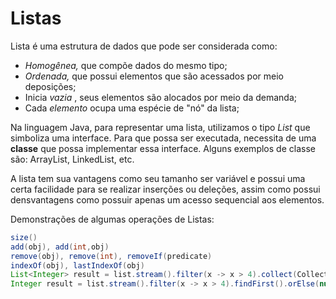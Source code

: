 # Listas

Lista é uma estrutura de dados que pode ser considerada como:

- _Homogênea,_ que compõe dados do mesmo tipo;
- _Ordenada,_ que possui elementos que são acessados por meio deposições;
- Inicia _vazia_ , seus elementos são alocados por meio da demanda;
- Cada _elemento_ ocupa uma espécie de "nó" da lista;

Na linguagem Java, para representar uma lista, utilizamos o tipo _List_ que simboliza uma interface. 
Para que possa ser executada, necessita de uma **classe** que possa implementar essa interface. Alguns
exemplos de classe são: ArrayList, LinkedList, etc.

A lista tem sua vantagens como seu tamanho ser variável e possui uma certa facilidade para se realizar
inserções ou deleções, assim como possui densvantagens como possuir apenas um acesso sequencial aos elementos.

Demonstrações de algumas operações de Listas:

```java
size()                                                                                 // Tamanho da lista
add(obj), add(int,obj)                                                                 // Inserir elemento na lista
remove(obj), remove(int), removeIf(predicate)                                          // Remover elementos da lista
indexOf(obj), lastIndexOf(obj)                                                         // Encontrar posição de elemento
List<Integer> result = list.stream().filter(x -> x > 4).collect(Collectors.toList());  // Filtrar lista com base em predicado
Integer result = list.stream().filter(x -> x > 4).findFirst().orElse(null);            // Encontrar primeira ocorrência c/ base em predicado
```

